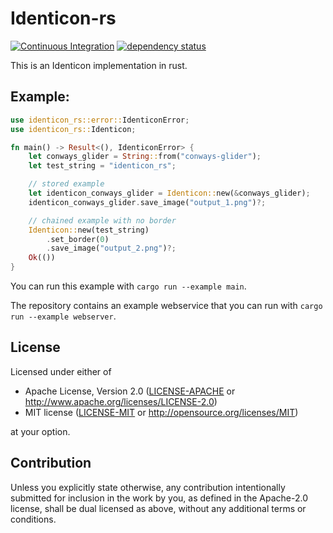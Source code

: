 # Identicon-rs

[![Continuous Integration](https://github.com/conways-glider/identicon-rs/actions/workflows/ci-workflow.yml/badge.svg)](https://github.com/conways-glider/identicon-rs/actions/workflows/ci-workflow.yml)
[![dependency status](https://deps.rs/crate/identicon-rs/3.1.1/status.svg)](https://deps.rs/crate/identicon-rs/3.1.1)

This is an Identicon implementation in rust.

## Example:
```rust
use identicon_rs::error::IdenticonError;
use identicon_rs::Identicon;

fn main() -> Result<(), IdenticonError> {
    let conways_glider = String::from("conways-glider");
    let test_string = "identicon_rs";

    // stored example
    let identicon_conways_glider = Identicon::new(&conways_glider);
    identicon_conways_glider.save_image("output_1.png")?;

    // chained example with no border
    Identicon::new(test_string)
        .set_border(0)
        .save_image("output_2.png")?;
    Ok(())
}
```

You can run this example with `cargo run --example main`.

The repository contains an example webservice that you can run with `cargo run --example webserver`.

## License

Licensed under either of

 * Apache License, Version 2.0
   ([LICENSE-APACHE](LICENSE-APACHE) or http://www.apache.org/licenses/LICENSE-2.0)
 * MIT license
   ([LICENSE-MIT](LICENSE-MIT) or http://opensource.org/licenses/MIT)

at your option.

## Contribution

Unless you explicitly state otherwise, any contribution intentionally submitted
for inclusion in the work by you, as defined in the Apache-2.0 license, shall be
dual licensed as above, without any additional terms or conditions.
